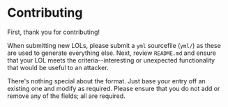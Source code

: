 # Contributing

First, thank you for contributing!

When submitting new LOLs, please submit a `yml` sourcefile (`yml/`) as these are used to generate everything else. Next, review `README.md` and ensure that your LOL meets the criteria--interesting or unexpected functionality that would be useful to an attacker.

There's nothing special about the format. Just base your entry off an existing one and modify as required. Please ensure that you do not add or remove any of the fields; all are required.
